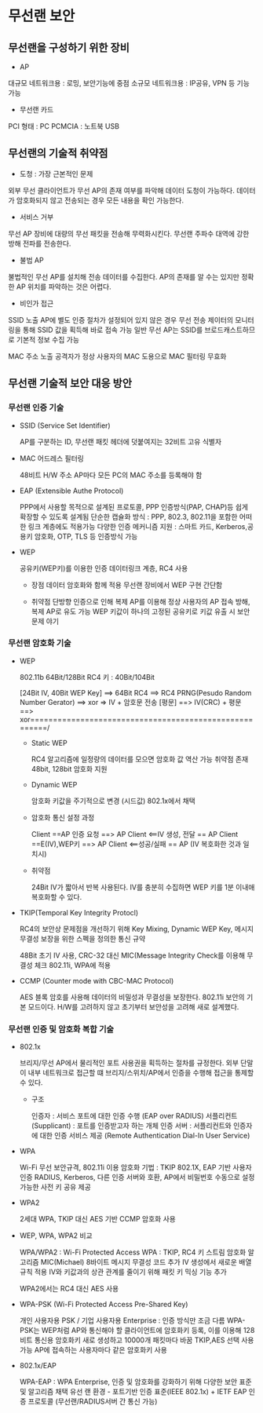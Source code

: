 # 무선랜 보안

## 무선랜을 구성하기 위한 장비

* AP

대규모 네트워크용 : 로밍, 보안기능에 중점
소규모 네트워크용 : IP공유, VPN 등 기능 가능

* 무선랜 카드

PCI 형태 : PC
PCMCIA : 노트북
USB

## 무선랜의 기술적 취약점

* 도청 : 가장 근본적인 문제

외부 무선 클라이언트가 무선 AP의 존재 여부를 파악해 데이터 도청이 가능하다.
데이터가 암호화되지 않고 전송되는 경우 모든 내용을 확인 가능한다.

* 서비스 거부

무선 AP 장비에 대량의 무선 패킷을 전송해 무력화시킨다.
무선랜 주파수 대역에 강한 방해 전파를 전송한다.

* 불법 AP

불법적인 무선 AP를 설치해 전송 데이터를 수집한다.
AP의 존재를 알 수는 있지만 정확한 AP 위치를 파악하는 것은 어렵다.

* 비인가 접근

SSID 노출
    AP에 별도 인증 절차가 설정되어 있지 않은 경우 무선 전송 제이터의 모니터링을 통해 SSID 값을 획득해 바로 접속 가능
    일반 무선 AP는 SSID를 브로드캐스트하므로 기본적 정보 수집 가능

MAC 주소 노출
    공격자가 정상 사용자의 MAC 도용으로 MAC 필터링 무효화

## 무선랜 기술적 보안 대응 방안

### 무선랜 인증 기술

* SSID (Service Set Identifier)

    AP를 구분하는 ID, 무선랜 패킷 헤더에 덧붙여지는 32비트 고유 식별자

* MAC 어드레스 필터링

    48비트 H/W 주소
    AP마다 모든 PC의 MAC 주소를 등록해야 함

* EAP (Extensible Authe Protocol)

    PPP에서 사용할 목적으로 설계된 프로토콜, PPP 인증방식(PAP, CHAP)등 쉽게 확장할 수 있도록 설계됨
    단순한 캡슐화 방식 : PPP, 802.3, 802.11을 포함한 어떠한 링크 계층에도 적용가능
    다양한 인증 메커니즘 지원 : 스마트 카드, Kerberos,공용키 암호화, OTP, TLS 등 인증방식 가능

* WEP

    공유키(WEP키)를 이용한 인증
    데이터링크 계층, RC4 사용

  * 장점
    데이터 암호화와 함께 적용
    무선랜 장비에서 WEP 구현 간단함

  * 취약점
    단방향 인증으로 인해 복제 AP를 이용해 정상 사용자의 AP 접속 방해, 복제 AP로 유도 가능
    WEP 키값이 하나의 고정된 공유키로 키값 유출 시 보안 문제 야기

### 무선랜 암호화 기술

* WEP

    802.11b
    64Bit/128Bit
    RC4 키 : 40Bit/104Bit

    [24Bit IV, 40Bit WEP Key] ==> 64Bit RC4 ==> RC4 PRNG(Pesudo Random Number Gerator) ==> xor => IV + 암호문 전송
    [평문] ==> IV(CRC) + 평문 ==> xor=======================================================/

  * Static WEP

    RC4 알고리즘에 일정량의 데이터를 모으면 암호화 값 역산 가능 취약점 존재
    48bit, 128bit 암호화 지원

  * Dynamic WEP

    암호화 키값을 주기적으로 변경 (시드값)
    802.1x에서 채택

  * 암호화 통신 설정 과정

    Client ==AP 인증 요청 ==> AP
    Client <==IV 생성, 전달 == AP
    Client ==E(IV),WEP키 ==> AP
    Client <==성공/실패 == AP (IV 복호화한 것과 일치시)

  * 취약점

    24Bit IV가 짧아서 반복 사용된다.
    IV를 충분히 수집하면 WEP 키를 1분 이내애 복호화할 수 있다.

* TKIP(Temporal Key Integrity Protocl)

    RC4의 보안상 문제점을 개선하기 위해 Key Mixing, Dynamic WEP Key, 메시지 무결성 보장을 위한 스펙을 정의한 통신 규약

    48Bit 초기 IV 사용, CRC-32 대신 MIC(Message Integrity Check를 이용해 무결성 체크
    802.11i, WPA에 적용

* CCMP (Counter mode with CBC-MAC Protocol)

    AES 블록 암호를 사용해 데이터의 비밀성과 무결성을 보장한다.
    802.11i 보안의 기본 모드이다.
    H/W를 고려하지 않고 초기부터 보안성을 고려해 새로 설계했다.

### 무선랜 인증 및 암호화 복합 기술

* 802.1x

    브리지/무선 AP에서 물리적인 포트 사용권을 획득하는 절차를 규정한다.
    외부 단말이 내부 네트워크로 접근할 떄 브리지/스위치/AP에서 인증을 수행해 접근을 통제할 수 있다.

  * 구조

    인증자 : 서비스 포트에 대한 인증 수행 (EAP over RADIUS)
    서플리컨트(Supplicant) : 포트를 인증받고자 하는 개체
    인증 서버 : 서플리컨트와 인증자에 대한 인증 서비스 제공 (Remote Authentication Dial-In User Service)

* WPA

    Wi-Fi 무선 보안규격, 802.11i 이용
    암호화 기법 : TKIP
    802.1X, EAP 기반 사용자 인증
    RADIUS, Kerberos, 다른 인증 서버와 호환, AP에서 비밀번호 수동으로 설정 가능한 사전 키 공유 제공

* WPA2

    2세대 WPA, TKIP 대신 AES 기반 CCMP 암호화 사용

* WEP, WPA, WPA2 비교

    WPA/WPA2 : Wi-Fi Protected Access
    WPA : TKIP, RC4 키 스트림 암호화 알고리즘
    MIC(Michael) 8바이트 메시지 무결성 코드 추가
    IV 생성에서 새로운 배열 규칙 적용
    IV와 키값과의 상관 관계를 줄이기 위해 패킷 키 믹싱 기능 추가

    WPA2에서는 RC4 대신 AES 사용

* WPA-PSK (Wi-Fi Protected Access Pre-Shared Key)

    개인 사용자용 PSK / 기업 사용자용 Enterprise : 인증 방식만 조금 다름
    WPA-PSK는 WEP처럼 AP와 통신해야 할 클라이언트에 암호화키 등록, 이를 이용해 128비트 통신용 암호화키 새로 생성하고 10000개 패킷마다 바꿈
    TKIP,AES 선택 사용 가능
    AP에 접속하는 사용자마다 같은 암호화키 사용

* 802.1x/EAP

    WPA-EAP : WPA Enterprise, 인증 및 암호화를 강화하기 위해 다양한 보안 표준 및 알고리즘 채택
    유선 랜 환경 - 포트기반 인증 표준(IEEE 802.1x) + IETF EAP 인증 프로토콜 (무선랜/RADIUS서버 간 통신 가능)
    